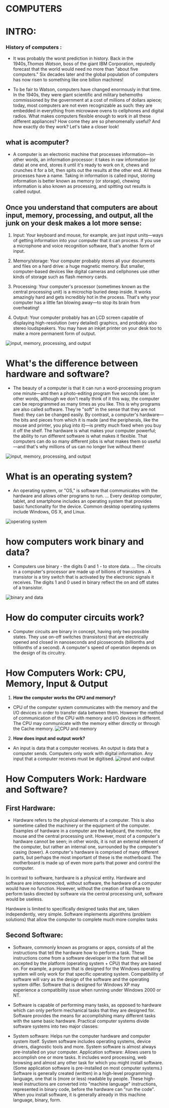# __COMPUTERS__
# **INTRO:**
 ### History of computers :
* It was probably the worst prediction in history. Back in the 1940s,<em>Thomas Watson</em>, boss of the giant IBM Corporation, reputedly forecast that the world would need no more than "about five computers." Six decades later and the global population of computers has now risen to something like one billion machines!

* To be fair to Watson, computers have changed enormously in that time. In the 1940s, they were giant scientific and military behemoths commissioned by the government at a cost of millions of dollars apiece; today, most computers are not even recognizable as such: they are embedded in everything from microwave ovens to cellphones and digital radios. What makes computers flexible enough to work in all these different appliances? How come they are so phenomenally useful? And how exactly do they work? Let's take a closer look!
## what is acomputer?
 * A computer is an electronic machine that processes information—in other words, an information processor: it takes in raw information (or data) at one end, stores it until it's ready to work on it, chews and crunches it for a bit, then spits out the results at the other end. All these processes have a name. Taking in information is called input, storing information is better known as memory (or storage), chewing information is also known as processing, and spitting out results is called output.

## Once you understand that computers are about input, memory, processing, and output, all the junk on your desk makes a lot more sense:
1. Input: Your keyboard and mouse, for example, are just input units—ways of getting information into your computer that it can process. If you use a microphone and voice recognition software, that's another form of input.

2. Memory/storage: Your computer probably stores all your documents and files on a hard drive: a huge magnetic memory. But smaller, computer-based devices like digital cameras and cellphones use other kinds of storage such as flash memory cards.

3. Processing: Your computer's processor (sometimes known as the central processing unit) is a microchip buried deep inside. It works amazingly hard and gets incredibly hot in the process. That's why your computer has a little fan blowing away—to stop its brain from overheating!
4. Output: Your computer probably has an LCD screen capable of displaying high-resolution (very detailed) graphics, and probably also stereo loudspeakers. You may have an inkjet printer on your desk too to make a more permanent form of output.

![input, memory, processing, and output](https://cdn4.explainthatstuff.com/how-computer-works.png)

# **What's the difference between hardware and software?**
 * The beauty of a computer is that it can run a word-processing program one minute—and then a photo-editing program five seconds later. In other words, although we don't really think of it this way, the computer can be reprogrammed as many times as you like. This is why programs are also called software. They're "soft" in the sense that they are not fixed: they can be changed easily. By contrast, a computer's hardware—the bits and pieces from which it is made (and the peripherals, like the mouse and printer, you plug into it)—is pretty much fixed when you buy it off the shelf. The hardware is what makes your computer powerful; the ability to run different software is what makes it flexible. That computers can do so many different jobs is what makes them so useful—and that's why millions of us can no longer live without them!
 
![input, memory, processing, and output](http://4.bp.blogspot.com/_oitP3dxas6Y/TO-iRn9yajI/AAAAAAAAAAM/uf7CYo65-Q4/s1600/11.JPG) 
# **What is an operating system?**
* An operating system, or "OS," is software that communicates with the hardware and allows other programs to run. ... Every desktop   computer, tablet, and smartphone includes an operating system that provides basic functionality for the device. Common desktop operating systems include Windows, OS X, and Linux.

![operating system](https://sites.google.com/site/mrstevensonstechclassroom/_/rsrc/1380215729811/home/strand-3-it-systems/3-2-software/software-videos/operating-system.jpg) 
# **how computers work binary and data?**
* Computers use binary - the digits 0 and 1 - to store data. ... The circuits in a computer's processor are made up of billions of transistors . A transistor is a tiny switch that is activated by the electronic signals it receives. The digits 1 and 0 used in binary reflect the on and off states of a transistor.

![binary and data](https://s3.us-east-2.amazonaws.com/jarrodparkes.com/data-representation.png) 
# **How do computer circuits work?**
* Computer circuits are binary in concept, having only two possible states. They use on-off switches (transistors) that are electrically opened and closed in nanoseconds and picoseconds (billionths and trillionths of a second). A computer's speed of operation depends on the design of its circuitry.
# **How Computers Work: CPU, Memory, Input & Output**
  1. **How the computer works the CPU and memory?**
   * CPU of the computer system communicates with the memory and the I/O devices in order to transfer data between them. However the method of communication of the CPU with memory and I/O devices in different. The CPU may communicate with the memory either directly or through the Cache memory.
![CPU and memory](https://images.slideplayer.com/25/8205587/slides/slide_3.jpg)
  2. **How does input and output work?** 
  * An input is data that a computer receives. An output is data that a computer sends. Computers only work with digital information.   Any input that a computer receives must be digitised.
![input and output](https://cdn4.explainthatstuff.com/how-computer-works.png)
# **How Computers Work: Hardware and Software?**
## **First Hardware:**
* Hardware refers to the physical elements of a computer. This is also sometime called the machinery or the equipment of the computer. Examples of hardware in a computer are the keyboard, the monitor, the mouse and the central processing unit. However, most of a computer's hardware cannot be seen; in other words, it is not an external element of the computer, but rather an internal one, surrounded by the computer's casing (tower). A computer's hardware is comprised of many different parts, but perhaps the most important of these is the motherboard. The motherboard is made up of even more parts that power and control the computer.

In contrast to software, hardware is a physical entity. Hardware and software are interconnected, without software, the hardware of a computer would have no function. However, without the creation of hardware to perform tasks directed by software via the central processing unit, software would be useless.

Hardware is limited to specifically designed tasks that are, taken independently, very simple. Software implements algorithms (problem solutions) that allow the computer to complete much more complex tasks

## **Second Software:**
* Software, commonly known as programs or apps, consists of all the instructions that tell the hardware how to perform a task. These instructions come from a software developer in the form that will be accepted by the platform (operating system + CPU) that they are based on. For example, a program that is designed for the Windows operating system will only work for that specific operating system. Compatibility of software will vary as the design of the software and the operating system differ. Software that is designed for Windows XP may experience a compatibility issue when running under Windows 2000 or NT.

 * Software is capable of performing many tasks, as opposed to hardware which can only perform mechanical tasks that they are designed for. Software provides the means for accomplishing many different tasks with the same basic hardware. Practical computer systems divide software systems into two major classes:

 * System software: Helps run the computer hardware and computer system itself. System software includes operating systems, device drivers, diagnostic tools and more. System software is almost always pre-installed on your computer.
Application software: Allows users to accomplish one or more tasks. It includes word processing, web browsing and almost any other task for which you might install software. (Some application software is pre-installed on most computer systems.)
Software is generally created (written) in a high-level programming language, one that is (more or less) readable by people. These high-level instructions are converted into "machine language" instructions, represented in binary code, before the hardware can "run the code". When you install software, it is generally already in this machine language, binary, form.